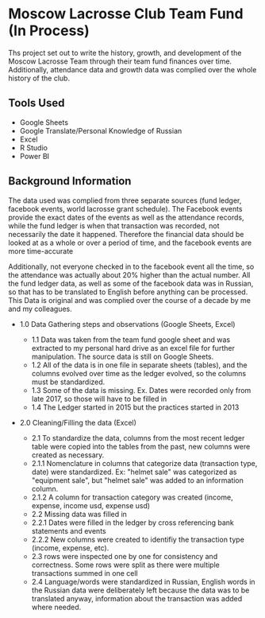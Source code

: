 # Moscow Lacrosse Club Team Fund (In Process)
Ths project set out to write the history, growth, and development of the Moscow Lacrosse Team through their team fund finances over time. Additionally, attendance data and growth data was complied over the whole history of the club.
## Tools Used
- Google Sheets
- Google Translate/Personal Knowledge of Russian
- Excel
- R Studio
- Power BI
## Background Information
The data used was complied from three separate sources (fund ledger, facebook events, world lacrosse grant schedule). The Facebook events provide the exact dates of the events as well as the attendance records, while the fund ledger is when that transaction was recorded, not necessarily the date it happened. Therefore the financial data should be looked at as a whole or over a period of time, and the facebook events are more time-accurate

Additionally, not everyone checked in to the facebook event all the time, so the attendance was actually about 20% higher than the actual number. 
All the fund ledger data, as well as some of the facebook data was in Russian, so that has to be translated to English before anything can be processed.
This Data is original and was complied over the course of a decade by me and my colleagues. 

* 1.0 Data Gathering steps and observations (Google Sheets, Excel)
  * 1.1 Data was taken from the team fund google sheet and was extracted to my personal hard drive as an excel file for further manipulation. The source data is still on Google Sheets.
  * 1.2 All of the data is in one file in separate sheets (tables), and the columns evolved over time as the ledger evolved, so the columns must be standardized.  
  * 1.3  Some of the data is missing. Ex. Dates were recorded only from late 2017, so those will have to be filled in
  * 1.4  The Ledger started in 2015 but the practices started in 2013
 
 * 2.0 Cleaning/Filling the data (Excel)
   * 2.1 To standardize the data, columns from the most recent ledger table were copied into the tables from the past, new columns were created as necessary. 
    * 2.1.1 Nomenclature in columns that categorize data (transaction type, date) were standardized. Ex: "helmet sale" was categorized as "equipment sale", but "helmet sale" was added to an information column.
    * 2.1.2 A column for transaction category was created (income, expense, income usd, expense usd)
   * 2.2 Missing data was filled in
    *  2.2.1 Dates were filled in the ledger by cross referencing bank statements and events
    *  2.2.2 New columns were created to identifiy the transaction type (income, expense, etc).
   * 2.3 rows were inspected one by one for consistency and correctness. Some rows were split as there were multiple transactions summed in one cell
   * 2.4 Language/words were standardized in Russian, English words in the Russian data were deliberately left because the data was to be translated anyway, information about the transaction was added where needed.
   
 
      





